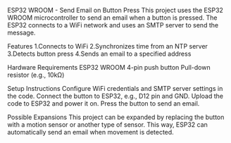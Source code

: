 ESP32 WROOM - Send Email on Button Press
This project uses the ESP32 WROOM microcontroller to send an email when a button is pressed. The ESP32 connects to a WiFi network and uses an SMTP server to send the message.

Features
1.Connects to WiFi
2.Synchronizes time from an NTP server
3.Detects button press
4.Sends an email to a specified address

Hardware Requirements
ESP32 WROOM
4-pin push button
Pull-down resistor (e.g., 10kΩ)

Setup Instructions
Configure WiFi credentials and SMTP server settings in the code.
Connect the button to ESP32, e.g., D12 pin and GND.
Upload the code to ESP32 and power it on.
Press the button to send an email.

Possible Expansions
This project can be expanded by replacing the button with a motion sensor or another type of sensor. This way, ESP32 can automatically send an email when movement is detected.

